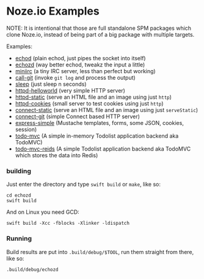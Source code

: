Noze.io Examples
================

NOTE: It is intentional that those are full standalone SPM packages which clone 
      Noze.io, instead of being part of a big package with multiple targets.

Examples:

- [echod](echod/main.swift)
    (plain echod, just pipes the socket into itself)
- [echozd](echozd/main.swift)
    (way better echod, tweakz the input a little)
- [miniirc](miniirc/)
    (a tiny IRC server, less than perfect but working)
- [call-git](call-git/main.swift)
    (invoke `git log` and process the output)
- [sleep](sleep/main.swift)
    (just sleep n seconds)
- [httpd-helloworld](httpd-helloworld/main.swift) 
    (very simple HTTP server)
- [httpd-static](httpd-static/main.swift)
    (serve an HTML file and an image using just `http`)
- [httpd-cookies](httpd-cookies/main.swift)
    (small server to test cookies using just `http`)
- [connect-static](connect-static/main.swift)
    (serve an HTML file and an image using just `serveStatic`)
- [connect-git](connect-git/main.swift)
    (simple Connect based HTTP server)
- [express-simple](express-simple/)
    (Mustache templates, forms, some JSON, cookies, session)
- [todo-mvc](todo-mvc/)
    (A simple in-memory Todolist application backend aka TodoMVC)
- [todo-mvc-reids](todo-mvc-redis/)
    (A simple Todolist application backend aka TodoMVC which stores the data
     into Redis)

### building

Just enter the directory and type `swift build` or `make`, like so:

    cd echozd
    swift build

And on Linux you need GCD:

    swift build -Xcc -fblocks -Xlinker -ldispatch

### Running

Build results are put into `.build/debug/$TOOL`, run them straight from there,
like so:

    .build/debug/echozd
